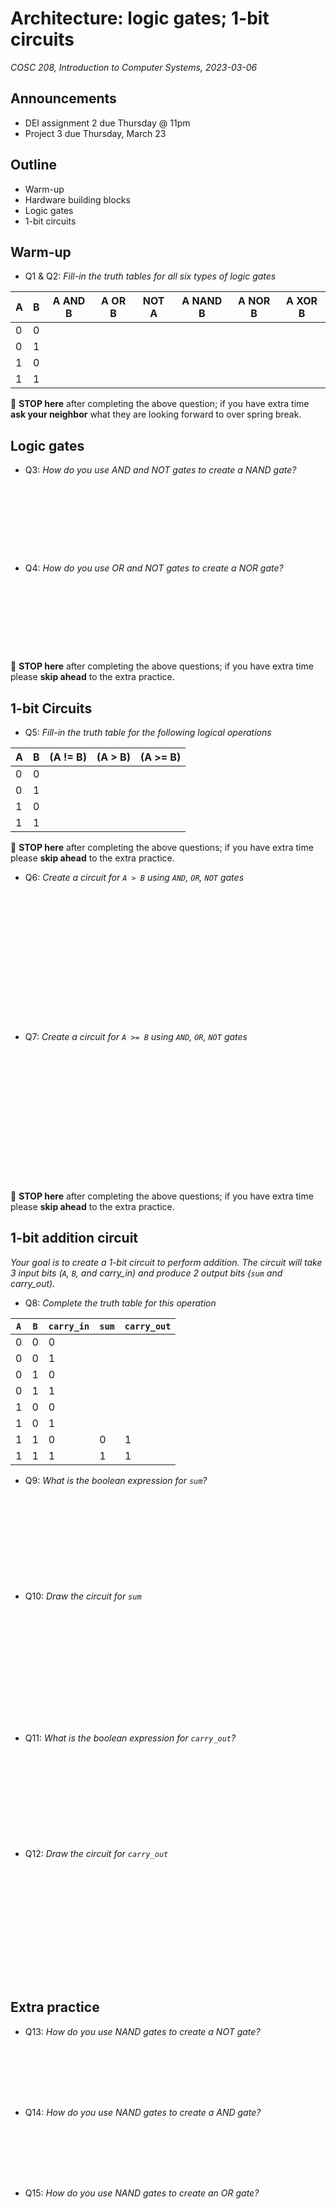 # Architecture: logic gates; 1-bit circuits
_COSC 208, Introduction to Computer Systems, 2023-03-06_

## Announcements
* DEI assignment 2 due Thursday @ 11pm
* Project 3 due Thursday, March 23

## Outline
* Warm-up
* Hardware building blocks
* Logic gates
* 1-bit circuits

## Warm-up

* Q1 & Q2: _Fill-in the truth tables for all six types of logic gates_

| A | B | A AND B | A OR B | NOT A | A NAND B | A NOR B | A XOR B |
| - | - | ------- | ------ | ----- | -------- | ------- | ------- |
| 0 | 0 |         |        |       |          |         |         | 
| 0 | 1 |         |        |       |          |         |         | 
| 1 | 0 |         |        |       |          |         |         | 
| 1 | 1 |         |        |       |          |         |         | 

🛑 **STOP here** after completing the above question; if you have extra time **ask your neighbor** what they are looking forward to over spring break.

## Logic gates

* Q3: _How do you use AND and NOT gates to create a NAND gate?_

<p style="height:8em;"></p>

* Q4: _How do you use OR and NOT gates to create a NOR gate?_

<p style="height:8em;"></p>

🛑 **STOP here** after completing the above questions; if you have extra time please **skip ahead** to the extra practice.

<div style="page-break-after:always;"></div>

## 1-bit Circuits

* Q5: _Fill-in the truth table for the following logical operations_

| A | B | (A != B) | (A > B) | (A >= B) |
| - | - | -------- | ------- | -------- |
| 0 | 0 |          |         |          |
| 0 | 1 |          |         |          |
| 1 | 0 |          |         |          |
| 1 | 1 |          |         |          |

🛑 **STOP here** after completing the above questions; if you have extra time please **skip ahead** to the extra practice.

* Q6: _Create a circuit for `A > B` using `AND`, `OR`, `NOT` gates_

<p style="height:15em;"></p>

* Q7: _Create a circuit for `A >= B` using `AND`, `OR`, `NOT` gates_

<p style="height:15em;"></p>

🛑 **STOP here** after completing the above questions; if you have extra time please **skip ahead** to the extra practice.

<div style="page-break-after:always;"></div>

## 1-bit addition circuit

_Your goal is to create a 1-bit circuit to perform addition. The circuit will take 3 input bits (`A`, `B`, and carry_in) and produce 2 output bits (`sum` and carry_out)._

* Q8: _Complete the truth table for this operation_

| `A` | `B` | `carry_in` | `sum` | `carry_out` |
|-----|-----|------------|-------|-------------|
|  0  |  0  |     0      |       |             |
|  0  |  0  |     1      |       |             |
|  0  |  1  |     0      |       |             |
|  0  |  1  |     1      |       |             |
|  1  |  0  |     0      |       |             |
|  1  |  0  |     1      |       |             |
|  1  |  1  |     0      |   0   |      1      |
|  1  |  1  |     1      |   1   |      1      |


* Q9: _What is the boolean expression for `sum`?_

<p style="height:10em;"></p>

* Q10: _Draw the circuit for `sum`_

<p style="height:13em;"></p>

* Q11: _What is the boolean expression for `carry_out`?_

<p style="height:10em;"></p>

* Q12: _Draw the circuit for `carry_out`_

<p style="height:13em;"></p>

## Extra practice

* Q13: _How do you use NAND gates to create a NOT gate?_

<p style="height:6em;"></p>

* Q14: _How do you use NAND gates to create a AND gate?_

<p style="height:6em;"></p>

* Q15: _How do you use NAND gates to create an OR gate?_
